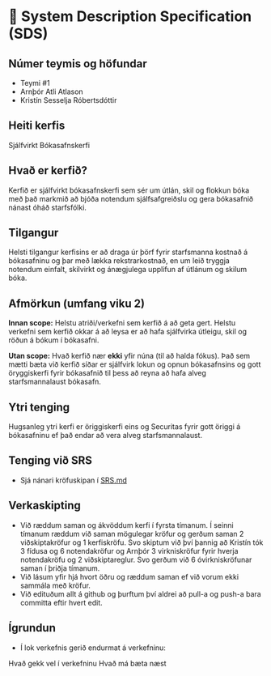 # 🧭 System Description Specification (SDS)

## Númer teymis og höfundar
- Teymi #1
- Arnþór Atli Atlason
- Kristín Sesselja Róbertsdóttir
## Heiti kerfis
Sjálfvirkt Bókasafnskerfi

## Hvað er kerfið?
Kerfið er sjálfvirkt bókasafnskerfi sem sér um útlán, skil og flokkun bóka með það markmið að bjóða notendum sjálfsafgreiðslu og gera bókasafnið nánast óháð starfsfólki.
## Tilgangur
Helsti tilgangur kerfisins er að draga úr þörf fyrir starfsmanna kostnað á bókasafninu og þar með lækka rekstrarkostnað, en um leið tryggja notendum einfalt, skilvirkt og ánægjulega upplifun af útlánum og skilum bóka.

## Afmörkun (umfang viku 2)
**Innan scope:** Helstu atriði/verkefni sem kerfið á að geta gert.
Helstu verkefni sem kerfið okkar á að leysa er að hafa sjálfvirka útleigu, skil og röðun á bókum í bókasafni.

**Utan scope:** Hvað kerfið nær **ekki** yfir núna (til að halda fókus).
Það sem mætti bæta við kerfið síðar er sjálfvirk lokun og opnun bókasafnsins og gott öryggiskerfi fyrir bókasafnið til þess að reyna að hafa alveg starfsmannalaust bókasafn.

## Ytri tenging 
Hugsanleg ytri kerfi er öriggiskerfi eins og Securitas fyrir gott öriggi á bókasafninu ef það endar að vera alveg starfsmannalaust.

## Tenging við SRS
- Sjá nánari kröfuskipan í [SRS.md](https://github.com/ArnthorAtli/Krofugreiningar-Verkefni-1/blob/main/SRS.md)

## Verkaskipting
- Við ræddum saman og ákvöddum kerfi í fyrsta tímanum. Í seinni tímanum ræddum við saman mögulegar kröfur og gerðum saman 2 viðskiptakröfur og 1 kerfiskröfu. Svo skiptum við því þannig að Kristín tók 3 fídusa og 6 notendakröfur og Arnþór 3 virkniskröfur fyrir hverja notendakröfu og 2 viðskiptareglur. Svo gerðum við 6 óvirkniskröfunar saman í þriðja tímanum.
- Við lásum yfir hjá hvort öðru og ræddum saman ef við vorum ekki sammála með kröfur.
- Við edituðum allt á github og þurftum því aldrei að pull-a  og push-a bara committa eftir hvert edit.

## Ígrundun
- Í lok verkefnis gerið endurmat á verkefninu:

Hvað gekk vel í verkefninu
Hvað má bæta næst
